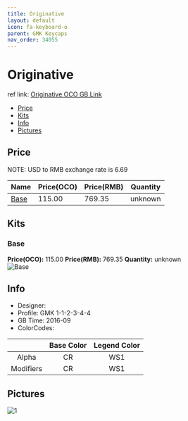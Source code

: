 ```yaml
---
title: Originative
layout: default
icon: fa-keyboard-o
parent: GMK Keycaps
nav_order: 34055
---
```


# Originative

ref link: [Originative OCO GB Link](https://www.originativeco.com/products/originative)

* [Price](#price)
* [Kits](#kits)
* [Info](#info)
* [Pictures](#pictures)


## Price  
NOTE: USD to RMB exchange rate is 6.69

| Name          | Price(OCO)    |  Price(RMB) | Quantity |
| ------------- | ------------ |  ---------- | -------- |
|[Base](#base)|115.00|769.35|unknown|


## Kits
### Base
**Price(OCO):** 115.00    **Price(RMB):** 769.35    **Quantity:** unknown  
<img src="{{ 'assets/images/gmk-keycaps/originative/kits_pics/base.png' | relative_url }}" alt="Base" class="image featured">


## Info
* Designer: 
* Profile: GMK 1-1-2-3-4-4
* GB Time: 2016-09
* ColorCodes:  

||Base Color      | Legend Color
|:-------------: |:-------------: | :------------:
|Alpha|CR|WS1
|Modifiers|CR|WS1


## Pictures
<img src="{{ 'assets/images/gmk-keycaps/originative/rendering_pics/1.jpg' | relative_url }}" alt="1" class="image featured">
